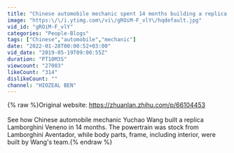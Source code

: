 ```yaml
---
title: "Chinese automobile mechanic spent 14 months building a replica Lamborghini Veneno"
image: "https:\/\/i.ytimg.com\/vi\/gROiM-F_vlY\/hqdefault.jpg"
vid_id: "gROiM-F_vlY"
categories: "People-Blogs"
tags: ["Chinese","automobile","mechanic"]
date: "2022-01-28T00:00:52+03:00"
vid_date: "2019-05-19T09:00:55Z"
duration: "PT10M3S"
viewcount: "27003"
likeCount: "314"
dislikeCount: ""
channel: "HIOZEAL BEN"
---
```

{% raw %}Original website: <a rel="nofollow" target="blank" href="https://zhuanlan.zhihu.com/p/66104453">https://zhuanlan.zhihu.com/p/66104453</a><br /><br />See how Chinese automobile mechanic Yuchao Wang built a replica Lamborghini Veneno in 14 months. The powertrain was stock from Lamborghini Aventador, while body parts, frame, including interior, were built by Wang's team.{% endraw %}
